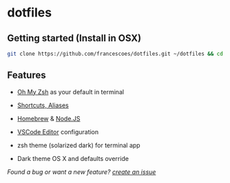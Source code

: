 # dotfiles


## Getting started (Install in OSX)

```sh
git clone https://github.com/francescoes/dotfiles.git ~/dotfiles && cd ~/dotfiles && ./install.sh
```

## Features

  - [Oh My Zsh](https://github.com/robbyrussell/oh-my-zsh) as your default in terminal

  - [Shortcuts, Aliases](https://github.com/francescoes/dotfiles/blob/master/docs/Aliases.md)

  - [Homebrew](http://brew.sh/) & [Node.JS](https://nodejs.org/en/)

  - [VSCode Editor](https://github.com/francescoes/dotfiles/tree/master/vscode) configuration

  - zsh theme (solarized dark) for terminal app

  - Dark theme OS X and defaults override


*Found a bug or want a new feature? [create an issue](https://github.com/francescoes/dotfiles/issues/new)*
